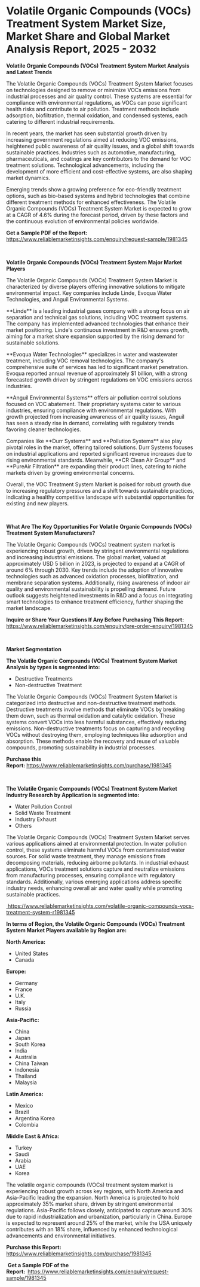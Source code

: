 <p><h1>Volatile Organic Compounds (VOCs) Treatment System Market Size, Market Share and Global Market Analysis Report, 2025 - 2032</h1></p><p><strong>Volatile Organic Compounds (VOCs) Treatment System Market Analysis and Latest Trends</strong></p>
<p><p>The Volatile Organic Compounds (VOCs) Treatment System Market focuses on technologies designed to remove or minimize VOCs emissions from industrial processes and air quality control. These systems are essential for compliance with environmental regulations, as VOCs can pose significant health risks and contribute to air pollution. Treatment methods include adsorption, biofiltration, thermal oxidation, and condensed systems, each catering to different industrial requirements.</p><p>In recent years, the market has seen substantial growth driven by increasing government regulations aimed at reducing VOC emissions, heightened public awareness of air quality issues, and a global shift towards sustainable practices. Industries such as automotive, manufacturing, pharmaceuticals, and coatings are key contributors to the demand for VOC treatment solutions. Technological advancements, including the development of more efficient and cost-effective systems, are also shaping market dynamics.</p><p>Emerging trends show a growing preference for eco-friendly treatment options, such as bio-based systems and hybrid technologies that combine different treatment methods for enhanced effectiveness. The Volatile Organic Compounds (VOCs) Treatment System Market is expected to grow at a CAGR of 4.6% during the forecast period, driven by these factors and the continuous evolution of environmental policies worldwide.</p></p>
<p><strong>Get a Sample PDF of the Report:&nbsp;</strong> <a href="https://www.reliablemarketinsights.com/enquiry/request-sample/1981345?utm_campaign=3031&utm_medium=2&utm_source=Github&utm_content=ia&utm_term=12042025&utm_id=volatile-organic-compounds-vocs-treatment-system">https://www.reliablemarketinsights.com/enquiry/request-sample/1981345</a></p>
<p>&nbsp;</p>
<p><strong>Volatile Organic Compounds (VOCs) Treatment System Major Market Players</strong></p>
<p><p>The Volatile Organic Compounds (VOCs) Treatment System Market is characterized by diverse players offering innovative solutions to mitigate environmental impact. Key companies include Linde, Evoqua Water Technologies, and Anguil Environmental Systems. </p><p>**Linde** is a leading industrial gases company with a strong focus on air separation and technical gas solutions, including VOC treatment systems. The company has implemented advanced technologies that enhance their market positioning. Linde's continuous investment in R&D ensures growth, aiming for a market share expansion supported by the rising demand for sustainable solutions.</p><p>**Evoqua Water Technologies** specializes in water and wastewater treatment, including VOC removal technologies. The company's comprehensive suite of services has led to significant market penetration. Evoqua reported annual revenue of approximately $1 billion, with a strong forecasted growth driven by stringent regulations on VOC emissions across industries.</p><p>**Anguil Environmental Systems** offers air pollution control solutions focused on VOC abatement. Their proprietary systems cater to various industries, ensuring compliance with environmental regulations. With growth projected from increasing awareness of air quality issues, Anguil has seen a steady rise in demand, correlating with regulatory trends favoring cleaner technologies.</p><p>Companies like **Durr Systems** and **Pollution Systems** also play pivotal roles in the market, offering tailored solutions. Durr Systems focuses on industrial applications and reported significant revenue increases due to rising environmental standards. Meanwhile, **CR Clean Air Group** and **PureAir Filtration** are expanding their product lines, catering to niche markets driven by growing environmental concerns.</p><p>Overall, the VOC Treatment System Market is poised for robust growth due to increasing regulatory pressures and a shift towards sustainable practices, indicating a healthy competitive landscape with substantial opportunities for existing and new players.</p></p>
<p>&nbsp;</p>
<p><strong>What Are The Key Opportunities For Volatile Organic Compounds (VOCs) Treatment System Manufacturers?</strong></p>
<p><p>The Volatile Organic Compounds (VOCs) treatment system market is experiencing robust growth, driven by stringent environmental regulations and increasing industrial emissions. The global market, valued at approximately USD 5 billion in 2023, is projected to expand at a CAGR of around 6% through 2030. Key trends include the adoption of innovative technologies such as advanced oxidation processes, biofiltration, and membrane separation systems. Additionally, rising awareness of indoor air quality and environmental sustainability is propelling demand. Future outlook suggests heightened investments in R&D and a focus on integrating smart technologies to enhance treatment efficiency, further shaping the market landscape.</p></p>
<p><strong>Inquire or Share Your Questions If Any Before Purchasing This Report:</strong> <a href="https://www.reliablemarketinsights.com/enquiry/pre-order-enquiry/1981345?utm_campaign=3031&utm_medium=2&utm_source=Github&utm_content=ia&utm_term=12042025&utm_id=volatile-organic-compounds-vocs-treatment-system">https://www.reliablemarketinsights.com/enquiry/pre-order-enquiry/1981345</a></p>
<p>&nbsp;</p>
<p><strong>Market Segmentation</strong></p>
<p><strong>The Volatile Organic Compounds (VOCs) Treatment System Market Analysis by types is segmented into:</strong></p>
<p><ul><li>Destructive Treatments</li><li>Non-destructive Treatment</li></ul></p>
<p><p>The Volatile Organic Compounds (VOCs) Treatment System Market is categorized into destructive and non-destructive treatment methods. Destructive treatments involve methods that eliminate VOCs by breaking them down, such as thermal oxidation and catalytic oxidation. These systems convert VOCs into less harmful substances, effectively reducing emissions. Non-destructive treatments focus on capturing and recycling VOCs without destroying them, employing techniques like adsorption and absorption. These methods enable the recovery and reuse of valuable compounds, promoting sustainability in industrial processes.</p></p>
<p><strong>Purchase this Report:&nbsp;</strong><a href="https://www.reliablemarketinsights.com/purchase/1981345?utm_campaign=3031&utm_medium=2&utm_source=Github&utm_content=ia&utm_term=12042025&utm_id=volatile-organic-compounds-vocs-treatment-system">https://www.reliablemarketinsights.com/purchase/1981345</a></p>
<p>&nbsp;</p>
<p><strong>The Volatile Organic Compounds (VOCs) Treatment System Market Industry Research by Application is segmented into:</strong></p>
<p><ul><li>Water Pollution Control</li><li>Solid Waste Treatment</li><li>Industry Exhaust</li><li>Others</li></ul></p>
<p><p>The Volatile Organic Compounds (VOCs) Treatment System Market serves various applications aimed at environmental protection. In water pollution control, these systems eliminate harmful VOCs from contaminated water sources. For solid waste treatment, they manage emissions from decomposing materials, reducing airborne pollutants. In industrial exhaust applications, VOCs treatment solutions capture and neutralize emissions from manufacturing processes, ensuring compliance with regulatory standards. Additionally, various emerging applications address specific industry needs, enhancing overall air and water quality while promoting sustainable practices.</p></p>
<p><a href="https://www.reliablemarketinsights.com/volatile-organic-compounds-vocs-treatment-system-r1981345?utm_campaign=3031&utm_medium=2&utm_source=Github&utm_content=ia&utm_term=12042025&utm_id=volatile-organic-compounds-vocs-treatment-system">&nbsp;https://www.reliablemarketinsights.com/volatile-organic-compounds-vocs-treatment-system-r1981345</a></p>
<p><strong>In terms of Region, the Volatile Organic Compounds (VOCs) Treatment System Market Players available by Region are:</strong></p>
<p>
    <p> <strong> North America: </strong>
        <ul>
            <li>United States</li>
            <li>Canada</li>
        </ul>
        </p> 
    <p> <strong> Europe: </strong>
        <ul>
            <li>Germany</li>
            <li>France</li>
            <li>U.K.</li>
            <li>Italy</li>
            <li>Russia</li>
        </ul>
        </p> 
    <p> <strong> Asia-Pacific: </strong>
        <ul>
            <li>China</li>
            <li>Japan</li>
            <li>South Korea</li>
            <li>India</li>
            <li>Australia</li>
            <li>China Taiwan</li>
            <li>Indonesia</li>
            <li>Thailand</li>
            <li>Malaysia</li>
        </ul>
        </p> 
    <p> <strong> Latin America: </strong>
        <ul>
            <li>Mexico</li>
            <li>Brazil</li>
            <li>Argentina Korea</li>
            <li>Colombia</li>
        </ul>
        </p> 
    <p> <strong> Middle East & Africa: </strong>
        <ul>
            <li>Turkey</li>
            <li>Saudi</li>
            <li>Arabia</li>
            <li>UAE</li>
            <li>Korea</li>
        </ul>
    </p>
    </p>
<p><p>The volatile organic compounds (VOCs) treatment system market is experiencing robust growth across key regions, with North America and Asia-Pacific leading the expansion. North America is projected to hold approximately 35% market share, driven by stringent environmental regulations. Asia-Pacific follows closely, anticipated to capture around 30% due to rapid industrialization and urbanization, particularly in China. Europe is expected to represent around 25% of the market, while the USA uniquely contributes with an 18% share, influenced by enhanced technological advancements and environmental initiatives.</p></p>
<p><strong>Purchase this Report: </strong><a href="https://www.reliablemarketinsights.com/purchase/1981345?utm_campaign=3031&utm_medium=2&utm_source=Github&utm_content=ia&utm_term=12042025&utm_id=volatile-organic-compounds-vocs-treatment-system">https://www.reliablemarketinsights.com/purchase/1981345</a></p>
<p>&nbsp;<strong>Get a Sample PDF of the Report:&nbsp;&nbsp;</strong><a href="https://www.reliablemarketinsights.com/enquiry/request-sample/1981345?utm_campaign=3031&utm_medium=2&utm_source=Github&utm_content=ia&utm_term=12042025&utm_id=volatile-organic-compounds-vocs-treatment-system">https://www.reliablemarketinsights.com/enquiry/request-sample/1981345</a></p>
<p><strong></strong></p>
<p><p></p><p></p><p></p></p>